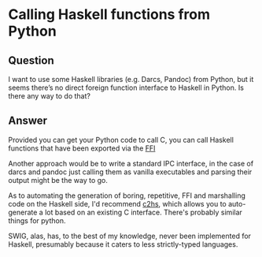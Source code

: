 
# Calling Haskell functions from Python

## Question
        
I want to use some Haskell libraries (e.g. Darcs, Pandoc) from Python, but it seems there’s no direct foreign function interface to Haskell in Python. Is there any way to do that?

## Answer
        
Provided you can get your Python code to call C, you can call Haskell functions that have been exported via the [FFI](http://www.haskell.org/haskellwiki/FFI_Introduction)

Another approach would be to write a standard IPC interface, in the case of darcs and pandoc just calling them as vanilla executables and parsing their output might be the way to go.

As to automating the generation of boring, repetitive, FFI and marshalling code on the Haskell side, I'd recommend [c2hs](http://hackage.haskell.org/package/c2hs), which allows you to auto-generate a lot based on an existing C interface. There's probably similar things for python.

SWIG, alas, has, to the best of my knowledge, never been implemented for Haskell, presumably because it caters to less strictly-typed languages.
